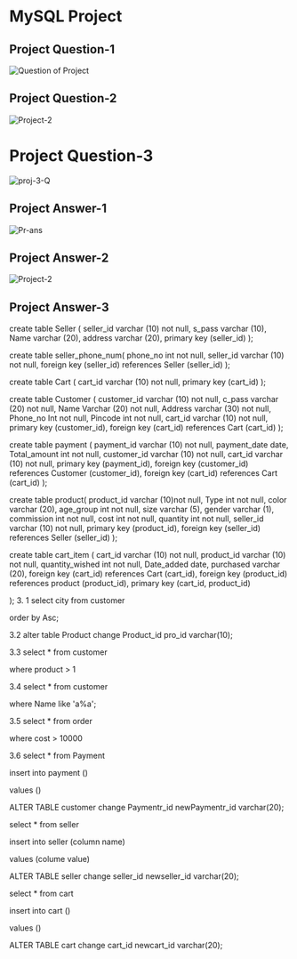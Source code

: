 # MySQL Project

## Project Question-1
![Question of Project](https://github.com/ansariabn/mySql.github.io/assets/110123115/6cd04bd0-73e3-44c5-923b-db5d492b6271)

## Project Question-2
![Project-2](https://github.com/ansariabn/mySql.github.io/assets/110123115/e3441125-7dfe-4577-9660-223456450c4e)

# Project Question-3
![proj-3-Q](https://github.com/ansariabn/mySql.github.io/assets/110123115/e30ecdb3-ef47-4943-8e5c-e7c36d6a038d)

## Project Answer-1
![Pr-ans](https://github.com/ansariabn/mySql.github.io/assets/110123115/b9951848-5c9f-47f8-85c7-c835ad292c77)


## Project Answer-2
![Project-2](https://github.com/ansariabn/mySql.github.io/assets/110123115/13a9afe1-b05b-45e4-9cec-bedfa1700963)


## Project Answer-3
create table Seller (
seller_id varchar (10) not null,
s_pass varchar (10),
Name varchar (20),
address varchar (20),
primary key (seller_id)
);

create table seller_phone_num(
phone_no int not null,
seller_id varchar (10) not null,
foreign key (seller_id) references Seller (seller_id)
);


create table Cart (
cart_id varchar (10) not null,
primary key (cart_id)
);

create table Customer (
customer_id varchar (10) not null,
c_pass varchar (20) not null,
Name Varchar (20) not null,
Address varchar (30) not null,
Phone_no Int not null,
Pincode int not null,
cart_id varchar (10) not null,
primary key (customer_id),
foreign key (cart_id) references Cart (cart_id)
);

create table payment (
payment_id varchar (10) not null,
payment_date date,
Total_amount int not null,
customer_id varchar (10) not null,
cart_id varchar (10) not null,
primary key (payment_id),
foreign key (customer_id) references Customer (customer_id),
foreign key (cart_id) references Cart (cart_id)
);



create table product(
product_id varchar (10)not null,
Type int not null,
color varchar (20),
age_group int not null,
size varchar (5),
gender varchar (1),
commission int not null,
cost int not null,
quantity int not null,
seller_id varchar (10) not null,
primary key (product_id),
foreign key (seller_id) references Seller (seller_id)
);


create table cart_item (
cart_id varchar (10) not null,
product_id varchar (10) not null,
quantity_wished int not null,
Date_added date,
purchased varchar (20),
foreign key (cart_id) references Cart (cart_id),
foreign key (product_id) references product (product_id),
primary key (cart_id, product_id)

);
3. 1 select city from customer 

order by Asc;

3.2 alter table Product
change Product_id pro_id varchar(10);

 

3.3 select * from customer 

 where product > 1

 

3.4 select * from customer 

where Name like 'a%a';

 

3.5 select * from order 

where cost > 10000

 

3.6 select * from Payment

insert into payment ()

values ()

ALTER TABLE customer
change Paymentr_id newPaymentr_id varchar(20);

select * from seller

insert into seller (column name)

values (colume value)

ALTER TABLE seller
change seller_id newseller_id varchar(20);

 

select * from cart

insert into cart ()

values ()

ALTER TABLE cart
change cart_id newcart_id varchar(20);
